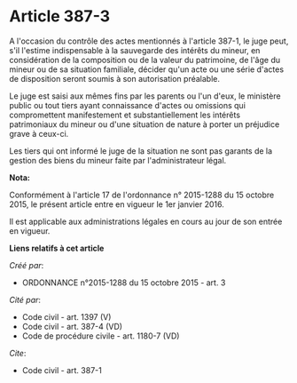 # Article 387-3

A l'occasion du contrôle des actes mentionnés à l'article 387-1, le juge peut, s'il l'estime indispensable à la sauvegarde
des intérêts du mineur, en considération de la composition ou de la valeur du patrimoine, de l'âge du mineur ou de sa
situation familiale, décider qu'un acte ou une série d'actes de disposition seront soumis à son autorisation préalable.

Le juge est saisi aux mêmes fins par les parents ou l'un d'eux, le ministère public ou tout tiers ayant connaissance d'actes
ou omissions qui compromettent manifestement et substantiellement les intérêts patrimoniaux du mineur ou d'une situation de
nature à porter un préjudice grave à ceux-ci.

Les tiers qui ont informé le juge de la situation ne sont pas garants de la gestion des biens du mineur faite par
l'administrateur légal.

**Nota:**

Conformément à l'article 17 de l'ordonnance n° 2015-1288 du 15 octobre 2015, le présent article entre en vigueur le 1er
janvier 2016.

Il est applicable aux administrations légales en cours au jour de son entrée en vigueur.

**Liens relatifs à cet article**

_Créé par_:

  - ORDONNANCE n°2015-1288 du 15 octobre 2015 - art. 3

_Cité par_:

  - Code civil - art. 1397 (V)
  - Code civil - art. 387-4 (VD)
  - Code de procédure civile - art. 1180-7 (VD)

_Cite_:

  - Code civil - art. 387-1
